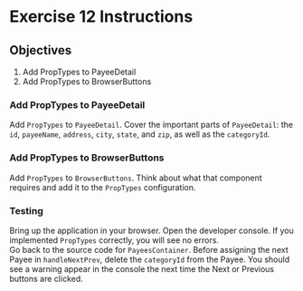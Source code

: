 # Exercise 12 Instructions
## Objectives
1) Add PropTypes to PayeeDetail
2) Add PropTypes to BrowserButtons

### Add PropTypes to PayeeDetail
Add `PropTypes` to `PayeeDetail`. Cover the important parts of `PayeeDetail`: the `id`,
`payeeName`, `address`, `city`, `state`, and `zip`, as well as the `categoryId`.

### Add PropTypes to BrowserButtons
Add `PropTypes` to `BrowserButtons`. Think about what that component requires and 
add it to the `PropTypes` configuration.

### Testing
Bring up the application in your browser. Open the developer console. 
If you implemented `PropTypes` correctly, you will see no errors.  
Go back to the source code for `PayeesContainer`. Before assigning the next
Payee in `handleNextPrev`, delete the `categoryId` from the Payee. You should see
a warning appear in the console the next time the Next or Previous buttons are clicked.


